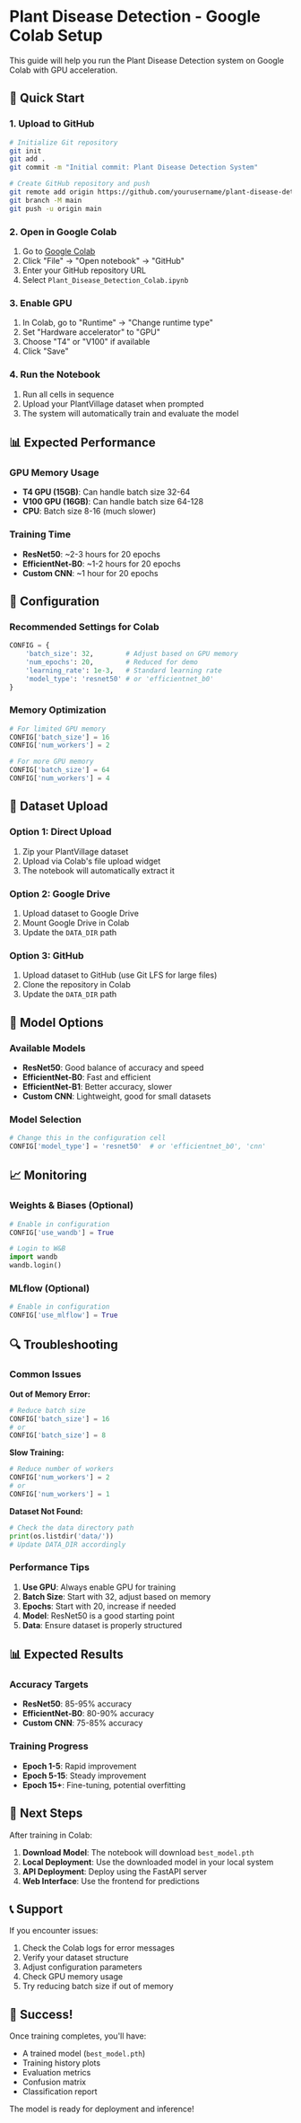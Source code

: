 # Plant Disease Detection - Google Colab Setup

This guide will help you run the Plant Disease Detection system on Google Colab with GPU acceleration.

## 🚀 Quick Start

### 1. Upload to GitHub

```bash
# Initialize Git repository
git init
git add .
git commit -m "Initial commit: Plant Disease Detection System"

# Create GitHub repository and push
git remote add origin https://github.com/yourusername/plant-disease-detection.git
git branch -M main
git push -u origin main
```

### 2. Open in Google Colab

1. Go to [Google Colab](https://colab.research.google.com/)
2. Click "File" → "Open notebook" → "GitHub"
3. Enter your GitHub repository URL
4. Select `Plant_Disease_Detection_Colab.ipynb`

### 3. Enable GPU

1. In Colab, go to "Runtime" → "Change runtime type"
2. Set "Hardware accelerator" to "GPU"
3. Choose "T4" or "V100" if available
4. Click "Save"

### 4. Run the Notebook

1. Run all cells in sequence
2. Upload your PlantVillage dataset when prompted
3. The system will automatically train and evaluate the model

## 📊 Expected Performance

### GPU Memory Usage
- **T4 GPU (15GB)**: Can handle batch size 32-64
- **V100 GPU (16GB)**: Can handle batch size 64-128
- **CPU**: Batch size 8-16 (much slower)

### Training Time
- **ResNet50**: ~2-3 hours for 20 epochs
- **EfficientNet-B0**: ~1-2 hours for 20 epochs
- **Custom CNN**: ~1 hour for 20 epochs

## 🔧 Configuration

### Recommended Settings for Colab

```python
CONFIG = {
    'batch_size': 32,        # Adjust based on GPU memory
    'num_epochs': 20,        # Reduced for demo
    'learning_rate': 1e-3,   # Standard learning rate
    'model_type': 'resnet50' # or 'efficientnet_b0'
}
```

### Memory Optimization

```python
# For limited GPU memory
CONFIG['batch_size'] = 16
CONFIG['num_workers'] = 2

# For more GPU memory
CONFIG['batch_size'] = 64
CONFIG['num_workers'] = 4
```

## 📁 Dataset Upload

### Option 1: Direct Upload
1. Zip your PlantVillage dataset
2. Upload via Colab's file upload widget
3. The notebook will automatically extract it

### Option 2: Google Drive
1. Upload dataset to Google Drive
2. Mount Google Drive in Colab
3. Update the `DATA_DIR` path

### Option 3: GitHub
1. Upload dataset to GitHub (use Git LFS for large files)
2. Clone the repository in Colab
3. Update the `DATA_DIR` path

## 🎯 Model Options

### Available Models
- **ResNet50**: Good balance of accuracy and speed
- **EfficientNet-B0**: Fast and efficient
- **EfficientNet-B1**: Better accuracy, slower
- **Custom CNN**: Lightweight, good for small datasets

### Model Selection
```python
# Change this in the configuration cell
CONFIG['model_type'] = 'resnet50'  # or 'efficientnet_b0', 'cnn'
```

## 📈 Monitoring

### Weights & Biases (Optional)
```python
# Enable in configuration
CONFIG['use_wandb'] = True

# Login to W&B
import wandb
wandb.login()
```

### MLflow (Optional)
```python
# Enable in configuration
CONFIG['use_mlflow'] = True
```

## 🔍 Troubleshooting

### Common Issues

**Out of Memory Error:**
```python
# Reduce batch size
CONFIG['batch_size'] = 16
# or
CONFIG['batch_size'] = 8
```

**Slow Training:**
```python
# Reduce number of workers
CONFIG['num_workers'] = 2
# or
CONFIG['num_workers'] = 1
```

**Dataset Not Found:**
```python
# Check the data directory path
print(os.listdir('data/'))
# Update DATA_DIR accordingly
```

### Performance Tips

1. **Use GPU**: Always enable GPU for training
2. **Batch Size**: Start with 32, adjust based on memory
3. **Epochs**: Start with 20, increase if needed
4. **Model**: ResNet50 is a good starting point
5. **Data**: Ensure dataset is properly structured

## 📊 Expected Results

### Accuracy Targets
- **ResNet50**: 85-95% accuracy
- **EfficientNet-B0**: 80-90% accuracy
- **Custom CNN**: 75-85% accuracy

### Training Progress
- **Epoch 1-5**: Rapid improvement
- **Epoch 5-15**: Steady improvement
- **Epoch 15+**: Fine-tuning, potential overfitting

## 🚀 Next Steps

After training in Colab:

1. **Download Model**: The notebook will download `best_model.pth`
2. **Local Deployment**: Use the downloaded model in your local system
3. **API Deployment**: Deploy using the FastAPI server
4. **Web Interface**: Use the frontend for predictions

## 📞 Support

If you encounter issues:

1. Check the Colab logs for error messages
2. Verify your dataset structure
3. Adjust configuration parameters
4. Check GPU memory usage
5. Try reducing batch size if out of memory

## 🎉 Success!

Once training completes, you'll have:
- A trained model (`best_model.pth`)
- Training history plots
- Evaluation metrics
- Confusion matrix
- Classification report

The model is ready for deployment and inference!
